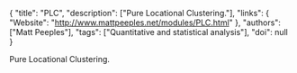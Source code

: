 {
  "title": "PLC",
  "description": ["Pure Locational Clustering."],
  "links": {
    "Website": "http://www.mattpeeples.net/modules/PLC.html"
  },
  "authors": ["Matt Peeples"],
  "tags": ["Quantitative and statistical analysis"],
  "doi": null
}

<!-- Generated by csv2md.R – do not edit by hand -->

Pure Locational Clustering.